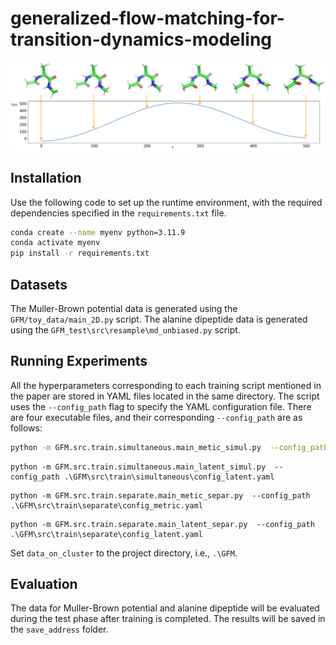 # generalized-flow-matching-for-transition-dynamics-modeling

![alanie dipeptide trajectory](assets/energy.png)

## Installation

Use the following code to set up the runtime environment, with the required dependencies specified in the `requirements.txt` file.

```bash
conda create --name myenv python=3.11.9
conda activate myenv
pip install -r requirements.txt
```

## Datasets

The Muller-Brown potential data is generated using the `GFM/toy_data/main_2D.py` script.
The alanine dipeptide data is generated using the `GFM_test\src\resample\md_unbiased.py` script.

## Running Experiments

All the hyperparameters corresponding to each training script mentioned in the paper are stored in YAML files located in the same directory. The script uses the `--config_path` flag to specify the YAML configuration file. 
There are four executable files, and their corresponding `--config_path` are as follows:

```bash
python -m GFM.src.train.simultaneous.main_metic_simul.py  --config_path .\GFM\src\train\simultaneous\config_metric.yaml
```
```
python -m GFM.src.train.simultaneous.main_latent_simul.py  --config_path .\GFM\src\train\simultaneous\config_latent.yaml
```
```
python -m GFM.src.train.separate.main_metic_separ.py  --config_path .\GFM\src\train\separate\config_metric.yaml
```
```
python -m GFM.src.train.separate.main_latent_separ.py  --config_path .\GFM\src\train\separate\config_latent.yaml
```

Set `data_on_cluster` to the project directory, i.e., `.\GFM`.

## Evaluation

The data for Muller-Brown potential and alanine dipeptide will be evaluated during the test phase after training is completed. The results will be saved in the `save_address` folder.
